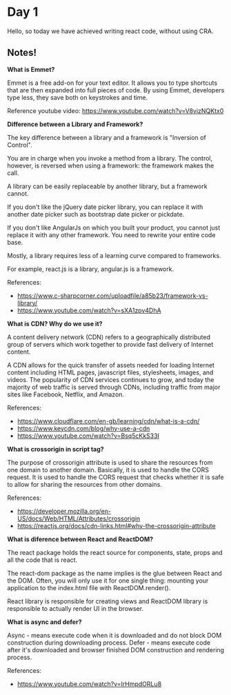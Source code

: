 ﻿# Day 1

Hello, so today we have achieved writing react code, without using CRA.

## Notes!

**What is Emmet?**

Emmet is a free add-on for your text editor. It allows you to type shortcuts that are then expanded into full pieces of code. By using Emmet, developers type less, they save both on keystrokes and time.

Reference youtube video: https://www.youtube.com/watch?v=V8vizNQKtx0


**Difference between a Library and Framework?**

The key difference between a library and a framework is "Inversion of Control".

You are in charge when you invoke a method from a library. The control, however, is reversed when using a framework: the framework makes the call.

A library can be easily replaceable by another library, but a framework cannot.
 
If you don't like the jQuery date picker library, you can replace it with another date picker such as bootstrap date picker or pickdate.
 
If you don't like AngularJs on which you built your product, you cannot just replace it with any other framework. You need to rewrite your entire code base.
 
Mostly, a library requires less of a learning curve compared to frameworks.
 
For example, react.js is a library, angular.js is a framework.

References: 
* https://www.c-sharpcorner.com/uploadfile/a85b23/framework-vs-library/
* https://www.youtube.com/watch?v=sXA1zpv4DhA


**What is CDN? Why do we use it?**

A content delivery network (CDN) refers to a geographically distributed group of servers which work together to provide fast delivery of Internet content.

A CDN allows for the quick transfer of assets needed for loading Internet content including HTML pages, javascript files, stylesheets, images, and videos. The popularity of CDN services continues to grow, and today the majority of web traffic is served through CDNs, including traffic from major sites like Facebook, Netflix, and Amazon.

References:
* https://www.cloudflare.com/en-gb/learning/cdn/what-is-a-cdn/
* https://www.keycdn.com/blog/why-use-a-cdn
* https://www.youtube.com/watch?v=Bsq5cKkS33I


**What is crossorigin in script tag?**

The purpose of crossorigin attribute is used to share the resources from one domain to another domain. Basically, it is used to handle the CORS request. It is used to handle the CORS request that checks whether it is safe to allow for sharing the resources from other domains.

References:
* https://developer.mozilla.org/en-US/docs/Web/HTML/Attributes/crossorigin
* https://reactjs.org/docs/cdn-links.html#why-the-crossorigin-attribute


**What is diference between React and ReactDOM?**

The react package holds the react source for components, state, props and all the code that is react.

The react-dom package as the name implies is the glue between React and the DOM. Often, you will only use it for one single thing: mounting your application to the index.html file with ReactDOM.render().

React library is responsible for creating views and ReactDOM library is responsible to actually render UI in the browser.

**What is async and defer?**

Async - means execute code when it is downloaded and do not block DOM construction during downloading process. 
Defer - means execute code after it's downloaded and browser finished DOM construction and rendering process.

References:
* https://www.youtube.com/watch?v=IrHmpdORLu8
